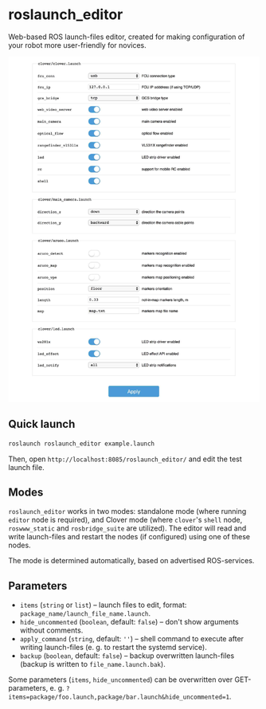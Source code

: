 # roslaunch_editor

Web-based ROS launch-files editor, created for making configuration of your robot more user-friendly for novices.

<img src="roslaunch_editor.jpg">

## Quick launch

```bash
roslaunch roslaunch_editor example.launch
```

Then, open `http://localhost:8085/roslaunch_editor/` and edit the test launch file.

## Modes

`roslaunch_editor` works in two modes: standalone mode (where running `editor` node is required), and Clover mode (where `clover`'s `shell` node, `roswww_static` and `rosbridge_suite` are utilized). The editor will read and write launch-files and restart the nodes (if configured) using one of these nodes.

The mode is determined automatically, based on advertised ROS-services.

## Parameters

* `items` (`string` or `list`) – launch files to edit, format: `package_name/launch_file_name.launch`.
* `hide_uncommented` (`boolean`, default: `false`) – don't show arguments without comments.
* `apply_command` (`string`, default: `''`) – shell command to execute after writing launch-files (e. g. to restart the systemd service).
* `backup` (`boolean`, default: `false`) – backup overwritten launch-files (backup is written to `file_name.launch.bak`).

Some parameters (`items`, `hide_uncommented`) can be overwritten over GET-parameters, e. g. `?items=package/foo.launch,package/bar.launch&hide_uncommented=1`.
